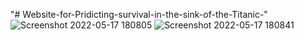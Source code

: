 "# Website-for-Pridicting-survival-in-the-sink-of-the-Titanic-" 
![Screenshot 2022-05-17 180805](https://user-images.githubusercontent.com/81609398/168813059-4f629069-24d4-4c89-bf73-6cefa83717de.png)
![Screenshot 2022-05-17 180841](https://user-images.githubusercontent.com/81609398/168813154-eb9b5d2b-e815-483e-8e67-01fe280c4cb5.png)
